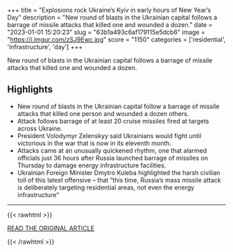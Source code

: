 +++
title = "Explosions rock Ukraine’s Kyiv in early hours of New Year’s Day"
description = "New round of blasts in the Ukrainian capital follows a barrage of missile attacks that killed one and wounded a dozen."
date = "2023-01-01 15:20:23"
slug = "63b1a493c6af179115e5dcb6"
image = "https://i.imgur.com/zSJ9Ewc.jpg"
score = "1150"
categories = ['residential', 'infrastructure', 'day']
+++

New round of blasts in the Ukrainian capital follows a barrage of missile attacks that killed one and wounded a dozen.

## Highlights

- New round of blasts in the Ukrainian capital follow a barrage of missile attacks that killed one person and wounded a dozen others.
- Attack follows barrage of at least 20 cruise missiles fired at targets across Ukraine.
- President Volodymyr Zelenskyy said Ukrainians would fight until victorious in the war that is now in its eleventh month.
- Attacks came at an unusually quickened rhythm, one that alarmed officials just 36 hours after Russia launched barrage of missiles on Thursday to damage energy infrastructure facilities.
- Ukrainian Foreign Minister Dmytro Kuleba highlighted the harsh civilian toll of this latest offensive – that “this time, Russia’s mass missile attack is deliberately targeting residential areas, not even the energy infrastructure”

---

{{< rawhtml >}}
  <p class="article-category">
    <a target="_blank" href="https://www.aljazeera.com/news/2023/1/1/explosions-rock-ukraines-kyiv-in-early-hours-of-new-years-day">READ THE ORIGINAL ARTICLE</a>
  </p>
{{< /rawhtml >}}
